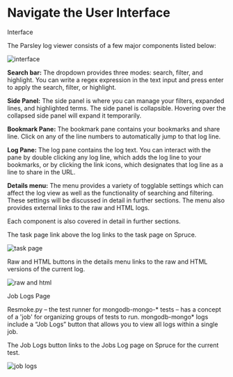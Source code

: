 # Navigate the User Interface

Interface

The Parsley log viewer consists of a few major components listed below:

![interface](https://user-images.githubusercontent.com/624531/207629901-f8939ce3-2073-4c86-87d1-5708e7258a7e.jpg)

**Search bar:** The dropdown provides three modes: search, filter, and highlight. You can write a regex expression in the text input and press enter to apply the search, filter, or highlight.

**Side Panel:** The side panel is where you can manage your filters, expanded lines, and highlighted terms. The side panel is collapsible. Hovering over the collapsed side panel will expand it temporarily.

**Bookmark Pane:** The bookmark pane contains your bookmarks and share line. Click on any of the line numbers to automatically jump to that log line.

**Log Pane:** The log pane contains the log text. You can interact with the pane by double clicking any log line, which adds the log line to your bookmarks, or by clicking the link icons, which designates that log line as a line to share in the URL.

**Details menu:** The menu provides a variety of togglable settings which can affect the log view as well as the functionality of searching and filtering. These settings will be discussed in detail in further sections. The menu also provides external links to the raw and HTML logs.

Each component is also covered in detail in further sections. 

The task page link above the log links to the task page on Spruce. 

![task page](https://user-images.githubusercontent.com/624531/207638552-0119b374-2e16-490b-80a2-e1cdab1dd21d.png)

Raw and HTML buttons in the details menu links to the raw and HTML versions of the current log. 

![raw and html](https://user-images.githubusercontent.com/624531/207638591-69a596d4-9578-40b3-8dbf-3fc84230040a.png)

Job Logs Page

Resmoke.py – the test runner for mongodb-mongo-* tests – has a concept of a 'job' for organizing groups of tests to run. mongodb-mongo* logs include a “Job Logs” button that allows you to view all logs within a single job.  

The Job Logs button links to the Jobs Log page on Spruce for the current test.

![job logs](https://user-images.githubusercontent.com/624531/207638619-4eaf1c55-c71d-47ad-97f1-5826c38cc4f9.png)
